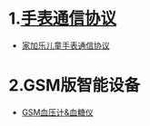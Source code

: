 1.[手表通信协议](http://api.huayinghealth.com/doc/watchserver.html)
==================================================================
 - [家加乐儿童手表通信协议](http://api.huayinghealth.com/doc/watchserver_jjl.html)
  
  
2.GSM版智能设备
=================  
 - [GSM血压计&血糖仪](http://api.huayinghealth.com/doc/gsm/gsm_bpbg.html)